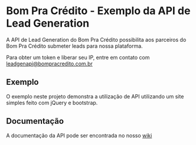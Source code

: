 # Bom Pra Crédito - Exemplo da API de Lead Generation

A API de Lead Generation do Bom Pra Crédito possibilita aos parceiros do Bom Pra Crédito submeter leads para nossa plataforma.

Para obter um token e liberar seu IP, entre em contato com leadgenapi@bompracredito.com.br

## Exemplo

O exemplo neste projeto demonstra a utilização de API utilizando um site simples feito com jQuery e bootstrap.

## Documentação
A documentação da API pode ser encontrada no nosso [wiki]

[wiki]:http://wiki.bompracredito.com.br/

